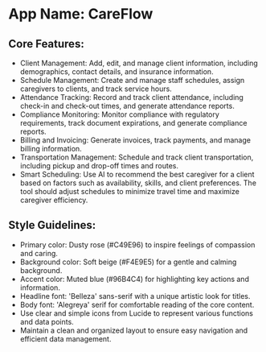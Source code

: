 # **App Name**: CareFlow

## Core Features:

- Client Management: Add, edit, and manage client information, including demographics, contact details, and insurance information.
- Schedule Management: Create and manage staff schedules, assign caregivers to clients, and track service hours.
- Attendance Tracking: Record and track client attendance, including check-in and check-out times, and generate attendance reports.
- Compliance Monitoring: Monitor compliance with regulatory requirements, track document expirations, and generate compliance reports.
- Billing and Invoicing: Generate invoices, track payments, and manage billing information.
- Transportation Management: Schedule and track client transportation, including pickup and drop-off times and routes.
- Smart Scheduling: Use AI to recommend the best caregiver for a client based on factors such as availability, skills, and client preferences. The tool should adjust schedules to minimize travel time and maximize caregiver efficiency.

## Style Guidelines:

- Primary color: Dusty rose (#C49E96) to inspire feelings of compassion and caring.
- Background color: Soft beige (#F4E9E5) for a gentle and calming background.
- Accent color: Muted blue (#96B4C4) for highlighting key actions and information.
- Headline font: 'Belleza' sans-serif with a unique artistic look for titles.
- Body font: 'Alegreya' serif for comfortable reading of the core content.
- Use clear and simple icons from Lucide to represent various functions and data points.
- Maintain a clean and organized layout to ensure easy navigation and efficient data management.